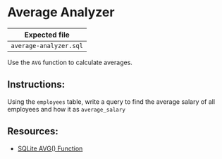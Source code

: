 # Average Analyzer

| Expected file |
| ------------- |
| `average-analyzer.sql` |

Use the `AVG` function to calculate averages.

## Instructions:

Using the `employees` table, write a query to find the average salary of all employees and how it as `average_salary`

## Resources:

- [SQLite AVG() Function](https://www.sqlite.org/lang_aggfunc.html#avg)
